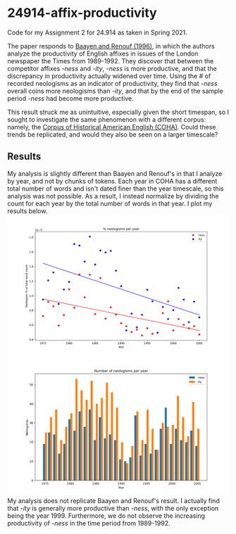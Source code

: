 # 24914-affix-productivity

Code for my Assignment 2 for 24.914 as taken in Spring 2021.

The paper responds to [Baayen and Renouf (1996)](https://www.jstor.org/stable/416794), in which the authors analyze the productivity of English affixes in issues of the London newspaper the Times from 1989-1992. They discover that between the competitor affixes *-ness* and *-ity*, *-ness* is more productive, and that the discrepancy in productivity actually widened over time. Using the # of recorded neologisms as an indicator of productivity, they find that *-ness* overall coins more neologisms than *-ity*, and that by the end of the sample period *-ness* had become more productive.

This result struck me as unintuitive, especially given the short timespan, so I sought to investigate the same phenomenon with a different corpus: namely, the [Corpus of Historical American English (COHA)](https://doi.org/10.7910/DVN/8SRSYK). Could these trends be replicated, and would they also be seen on a larger timescale?


## Results
My analysis is slightly different than Baayen and Renouf's in that I analyze by year, and not by chunks of tokens. Each year in COHA has a different total number of words and isn't dated finer than the year timescale, so this analysis was not possible. As a result, I instead normalize by dividing the count for each year by the total number of words in that year. I plot my results below.
![Plot of % neologisms over time](Figure_1.png)
![Plot of # of neologisms over time](Figure_2.png)
My analysis does not replicate Baayen and Renouf's result. I actually find that *-ity* is generally more productive than *-ness*, with the only exception being the year 1999. Furthermore, we do not observe the increasing productivity of *-ness* in the time period from 1989-1992.

